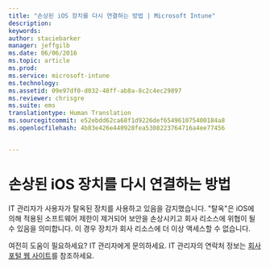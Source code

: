 ```yaml
---
title: "손상된 iOS 장치를 다시 연결하는 방법 | Microsoft Intune"
description: 
keywords: 
author: staciebarker
manager: jeffgilb
ms.date: 06/06/2016
ms.topic: article
ms.prod: 
ms.service: microsoft-intune
ms.technology: 
ms.assetid: 09e97df0-d032-48ff-ab8a-8c2c4ec29897
ms.reviewer: chrisgre
ms.suite: ems
translationtype: Human Translation
ms.sourcegitcommit: e52ebdd62ca68f1d9226def654961075400184a8
ms.openlocfilehash: 4b83e426e440928fea5308223764716a4ee77456


---
```


# 손상된 iOS 장치를 다시 연결하는 방법
IT 관리자가 사용자가 탈옥된 장치를 사용하고 있음을 감지했습니다. "탈옥"은 iOS에 의해 적용된 소프트웨어 제한이 제거되어 보안을 손상시키고 회사 리소스에 위협이 될 수 있음을 의미합니다. 이 경우 장치가 회사 리소스에 더 이상 액세스할 수 없습니다.

여전히 도움이 필요하세요? IT 관리자에게 문의하세요. IT 관리자의 연락처 정보는 [회사 포털 웹 사이트](http://portal.manage.microsoft.com)를 참조하세요.




<!--HONumber=Jun16_HO4-->


